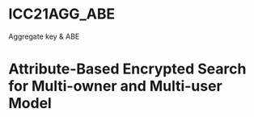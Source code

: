 # ICC21AGG_ABE
Aggregate key & ABE
# Attribute-Based Encrypted Search for Multi-owner and Multi-user Model
